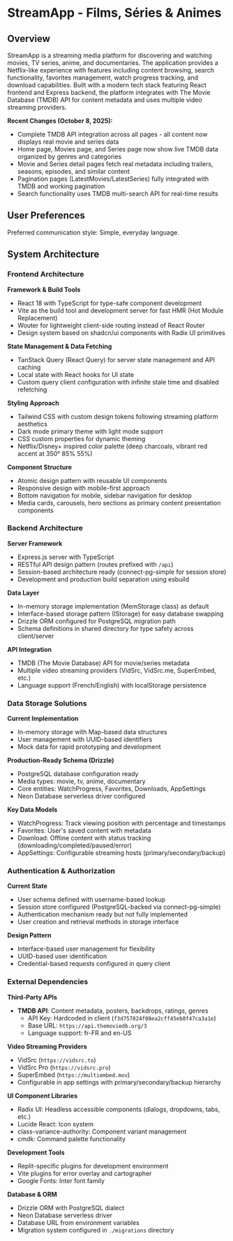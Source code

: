 # StreamApp - Films, Séries & Animes

## Overview

StreamApp is a streaming media platform for discovering and watching movies, TV series, anime, and documentaries. The application provides a Netflix-like experience with features including content browsing, search functionality, favorites management, watch progress tracking, and download capabilities. Built with a modern tech stack featuring React frontend and Express backend, the platform integrates with The Movie Database (TMDB) API for content metadata and uses multiple video streaming providers.

**Recent Changes (October 8, 2025):**
- Complete TMDB API integration across all pages - all content now displays real movie and series data
- Home page, Movies page, and Series page now show live TMDB data organized by genres and categories
- Movie and Series detail pages fetch real metadata including trailers, seasons, episodes, and similar content
- Pagination pages (LatestMovies/LatestSeries) fully integrated with TMDB and working pagination
- Search functionality uses TMDB multi-search API for real-time results

## User Preferences

Preferred communication style: Simple, everyday language.

## System Architecture

### Frontend Architecture

**Framework & Build Tools**
- React 18 with TypeScript for type-safe component development
- Vite as the build tool and development server for fast HMR (Hot Module Replacement)
- Wouter for lightweight client-side routing instead of React Router
- Design system based on shadcn/ui components with Radix UI primitives

**State Management & Data Fetching**
- TanStack Query (React Query) for server state management and API caching
- Local state with React hooks for UI state
- Custom query client configuration with infinite stale time and disabled refetching

**Styling Approach**
- Tailwind CSS with custom design tokens following streaming platform aesthetics
- Dark mode primary theme with light mode support
- CSS custom properties for dynamic theming
- Netflix/Disney+ inspired color palette (deep charcoals, vibrant red accent at 350° 85% 55%)

**Component Structure**
- Atomic design pattern with reusable UI components
- Responsive design with mobile-first approach
- Bottom navigation for mobile, sidebar navigation for desktop
- Media cards, carousels, hero sections as primary content presentation components

### Backend Architecture

**Server Framework**
- Express.js server with TypeScript
- RESTful API design pattern (routes prefixed with `/api`)
- Session-based architecture ready (connect-pg-simple for session store)
- Development and production build separation using esbuild

**Data Layer**
- In-memory storage implementation (MemStorage class) as default
- Interface-based storage pattern (IStorage) for easy database swapping
- Drizzle ORM configured for PostgreSQL migration path
- Schema definitions in shared directory for type safety across client/server

**API Integration**
- TMDB (The Movie Database) API for movie/series metadata
- Multiple video streaming providers (VidSrc, VidSrc.me, SuperEmbed, etc.)
- Language support (French/English) with localStorage persistence

### Data Storage Solutions

**Current Implementation**
- In-memory storage with Map-based data structures
- User management with UUID-based identifiers
- Mock data for rapid prototyping and development

**Production-Ready Schema (Drizzle)**
- PostgreSQL database configuration ready
- Media types: movie, tv, anime, documentary
- Core entities: WatchProgress, Favorites, Downloads, AppSettings
- Neon Database serverless driver configured

**Key Data Models**
- WatchProgress: Track viewing position with percentage and timestamps
- Favorites: User's saved content with metadata
- Download: Offline content with status tracking (downloading/completed/paused/error)
- AppSettings: Configurable streaming hosts (primary/secondary/backup)

### Authentication & Authorization

**Current State**
- User schema defined with username-based lookup
- Session store configured (PostgreSQL-backed via connect-pg-simple)
- Authentication mechanism ready but not fully implemented
- User creation and retrieval methods in storage interface

**Design Pattern**
- Interface-based user management for flexibility
- UUID-based user identification
- Credential-based requests configured in query client

### External Dependencies

**Third-Party APIs**
- **TMDB API**: Content metadata, posters, backdrops, ratings, genres
  - API Key: Hardcoded in client (`f3d757824f08ea2cff45eb8f47ca3a1e`)
  - Base URL: `https://api.themoviedb.org/3`
  - Language support: fr-FR and en-US
  
**Video Streaming Providers**
- VidSrc (`https://vidsrc.to`)
- VidSrc Pro (`https://vidsrc.pro`)
- SuperEmbed (`https://multiembed.mov`)
- Configurable in app settings with primary/secondary/backup hierarchy

**UI Component Libraries**
- Radix UI: Headless accessible components (dialogs, dropdowns, tabs, etc.)
- Lucide React: Icon system
- class-variance-authority: Component variant management
- cmdk: Command palette functionality

**Development Tools**
- Replit-specific plugins for development environment
- Vite plugins for error overlay and cartographer
- Google Fonts: Inter font family

**Database & ORM**
- Drizzle ORM with PostgreSQL dialect
- Neon Database serverless driver
- Database URL from environment variables
- Migration system configured in `./migrations` directory